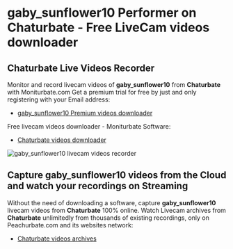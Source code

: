 # gaby_sunflower10 Performer on Chaturbate - Free LiveCam videos downloader

## Chaturbate Live Videos Recorder

Monitor and record livecam videos of **gaby_sunflower10** from **Chaturbate** with Moniturbate.com
Get a premium trial for free by just and only registering with your Email address:
* [gaby_sunflower10 Premium videos downloader](https://moniturbate.com/request-demo-licence-key.html)

Free livecam videos downloader - Moniturbate Software:
* [Chaturbate videos downloader](https://moniturbate.com/moniturbate-download-software.html)

![gaby_sunflower10 livecam videos recorder](https://peachurnet.com/templates/moniturbate-software.png)


## Capture gaby_sunflower10 videos from the Cloud and watch your recordings on Streaming

Without the need of downloading a software, capture **gaby_sunflower10** livecam videos from **Chaturbate** 100% online.
Watch Livecam archives from **Chaturbate** unlimitedly from thousands of existing recordings, only on Peachurbate.com and its websites network:
* [Chaturbate videos archives](https://peachurnet.com/)